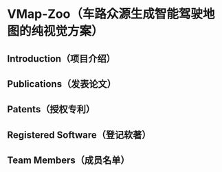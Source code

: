 # VMap-Zoo（车路众源生成智能驾驶地图的纯视觉方案）

## Introduction（项目介绍）

## Publications（发表论文）

## Patents（授权专利）

## Registered Software（登记软著）

## Team Members（成员名单）


